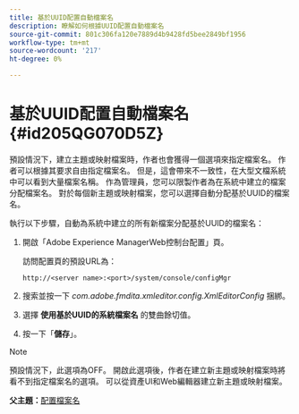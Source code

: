 ```yaml
---
title: 基於UUID配置自動檔案名
description: 瞭解如何根據UUID配置自動檔案名
source-git-commit: 801c306fa120e7889d4b9428fd5bee2849bf1956
workflow-type: tm+mt
source-wordcount: '217'
ht-degree: 0%

---
```



# 基於UUID配置自動檔案名 {#id205QG070D5Z}

預設情況下，建立主題或映射檔案時，作者也會獲得一個選項來指定檔案名。 作者可以根據其要求自由指定檔案名。 但是，這會帶來不一致性，在大型文檔系統中可以看到大量檔案名稱。 作為管理員，您可以限製作者為在系統中建立的檔案分配檔案名。 對於每個新主題或映射檔案，您可以選擇自動分配基於UUID的檔案名。

執行以下步驟，自動為系統中建立的所有新檔案分配基於UUID的檔案名：

1. 開啟「Adobe Experience ManagerWeb控制台配置」頁。

   訪問配置頁的預設URL為：

   ```http
   http://<server name>:<port>/system/console/configMgr
   ```

1. 搜索並按一下 *com.adobe.fmdita.xmleditor.config.XmlEditorConfig* 捆綁。

1. 選擇 **使用基於UUID的系統檔案名** 的雙曲餘切值。

1. 按一下「**儲存**」。


>[!NOTE]
>
> 預設情況下，此選項為OFF。 開啟此選項後，作者在建立新主題或映射檔案時將看不到指定檔案名的選項。 可以從資產UI和Web編輯器建立新主題或映射檔案。

**父主題：**[&#x200B;配置檔案名](conf-file-names.md)

